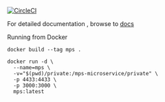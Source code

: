 [![CircleCI](https://circleci.com/gh/Volteo/MPS/tree/master.svg?style=svg)](https://circleci.com/gh/Volteo/MPS/tree/master)

For detailed documentation , browse to [docs](https://open-amt-cloud-toolkit.github.io/MPS/)

Running from Docker

```
docker build --tag mps .
```

```
docker run -d \
  --name=mps \
  -v="$(pwd)/private:/mps-microservice/private" \
  -p 4433:4433 \
  -p 3000:3000 \
  mps:latest
```